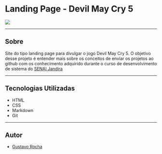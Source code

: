 # Landing Page - Devil May Cry 5

![](./img/Captura%20de%20Tela%202024-09-13%20%C3%A0s%2017.16.57.png)

---

## Sobre
Site do tipo landing page para divulgar o jogo Devil May Cry 5. O objetivo desse projeto é entender mais sobre os conceitos de enviar os projetos ao github com os conhecimento adquirido durante o curso de desenvolvimento de sistema do [SENAI Jandira](https://sp.senai.br/unidade/jandira/)

---

## Tecnologias Utilizadas
- HTML
- CSS
- Markdown
- Git

---

## Autor
- [Gustavo Rocha](https://www.linkedin.com/in/gustavo-rocha-gomes-3b1442327/)
